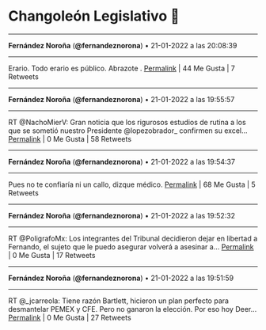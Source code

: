 # Changoleón Legislativo 🙈
*****
**Fernández Noroña** (**@fernandeznorona**) • 21-01-2022 a las 20:08:39
*****
Erario. Todo erario es público. Abrazote .
[Permalink](https://twitter.com/fernandeznorona/status/1484739762565099521) | 44 Me Gusta | 7 Retweets
*****
**Fernández Noroña** (**@fernandeznorona**) • 21-01-2022 a las 19:55:57
*****
RT @NachoMierV: Gran noticia que los rigurosos estudios de rutina a los que se sometió nuestro Presidente @lopezobrador_ confirmen su excel…
[Permalink](https://twitter.com/fernandeznorona/status/1484736569089175553) | 0 Me Gusta | 58 Retweets
*****
**Fernández Noroña** (**@fernandeznorona**) • 21-01-2022 a las 19:54:37
*****
Pues no te confiaría ni un callo, dizque médico.
[Permalink](https://twitter.com/fernandeznorona/status/1484736231758090243) | 68 Me Gusta | 5 Retweets
*****
**Fernández Noroña** (**@fernandeznorona**) • 21-01-2022 a las 19:52:32
*****
RT @PoligrafoMx: Los integrantes del Tribunal decidieron dejar en libertad a Fernando, el sujeto que le puedo asegurar volverá a asesinar a…
[Permalink](https://twitter.com/fernandeznorona/status/1484735708443164681) | 0 Me Gusta | 17 Retweets
*****
**Fernández Noroña** (**@fernandeznorona**) • 21-01-2022 a las 19:51:59
*****
RT @_jcarreola: Tiene razón Bartlett, hicieron un plan perfecto para desmantelar PEMEX y CFE.
Pero no ganaron la elección.
Por eso hoy Deer…
[Permalink](https://twitter.com/fernandeznorona/status/1484735569511030785) | 0 Me Gusta | 27 Retweets
